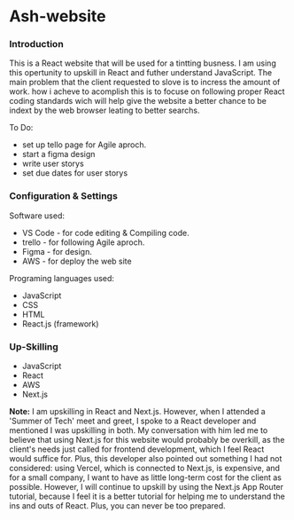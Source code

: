 # Ash-website

<h3>Introduction</h3>
<p>
  This is a React website that will be used for a tintting busness. 
  I am using this opertunity to upskill in React and futher understand JavaScript. 
  The main problem that the client requested to slove is to incress the amount of work.
  how i acheve to acomplish this is to focuse on following proper React coding standards 
  wich will help give the website a better chance to be indext by the web browser leating 
  to better searchs.
</p>

<p>
  To Do: 
  <ul>
    <li>set up tello page for Agile aproch.</li>
    <li>start a figma design</li>
    <li>write user storys</li>
    <li>set due dates for user storys</li>
  </ul>
</p>

<h3>Configuration & Settings</h3>
<p>
  Software used:
  <ul>
    <li>VS Code - for code editing & Compiling code.</li>
    <li>trello - for following Agile aproch.</li>
    <li>Figma - for design.</li>
    <li>AWS - for deploy the web site</li>
  </ul>
</p>

<p>
  Programing languages used:
  <ul>
    <li>JavaScript</li>
    <li>CSS</li>
    <li>HTML</li>
    <li>React.js (framework)</li>
  </ul>
</p>

<h3>Up-Skilling</h3>
<ul>
  <li>JavaScript</li>
  <li>React</li>
  <li>AWS</li>
  <li>Next.js</li>
</ul>
<p>
  <Strong>Note:</Strong>
  I am upskilling in React and Next.js. However, when I attended a 'Summer of Tech' meet and
  greet, I spoke to a React developer and mentioned I was upskilling in both. My conversation 
  with him led me to believe that using Next.js for this website would probably be overkill, as 
  the client's needs just called for frontend development, which I feel React would suffice for. 
  Plus, this developer also pointed out something I had not considered: using Vercel, which is
  connected to Next.js, is expensive, and for a small company, I want to have as little long-term 
  cost for the client as possible. However, I will continue to upskill by using the Next.js App Router 
  tutorial, because I feel it is a better tutorial for helping me to understand the ins and outs of React. 
  Plus, you can never be too prepared.
</p>










